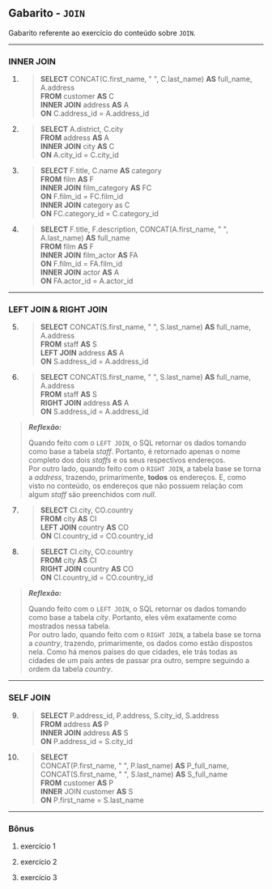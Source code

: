 ## Gabarito - ``JOIN``

Gabarito referente ao exercício do conteúdo sobre ``JOIN``. 

---

### INNER JOIN

1. > **SELECT** CONCAT(C.first_name, " ", C.last_name) **AS** full_name, A.address  
**FROM** customer **AS** C  
**INNER JOIN** address **AS** A  
**ON** C.address_id = A.address_id  

2. > **SELECT** A.district, C.city  
**FROM** address **AS** A  
**INNER JOIN** city **AS** C  
**ON** A.city_id = C.city_id  

3. > **SELECT** F.title, C.name **AS** category  
**FROM** film **AS** F  
**INNER JOIN** film_category **AS** FC  
**ON** F.film_id = FC.film_id  
**INNER JOIN** category as C  
**ON** FC.category_id = C.category_id  

4. > **SELECT** F.title, F.description, CONCAT(A.first_name, " ", A.last_name) **AS** full_name  
**FROM** film **AS** F  
**INNER JOIN** film_actor **AS** FA  
**ON** F.film_id = FA.film_id  
**INNER JOIN** actor **AS** A  
**ON** FA.actor_id = A.actor_id  

---

### LEFT JOIN & RIGHT JOIN

5. > **SELECT** CONCAT(S.first_name, " ", S.last_name) **AS** full_name, A.address  
**FROM** staff **AS** S  
**LEFT JOIN** address **AS** A  
**ON** S.address_id = A.address_id  

6. > **SELECT** CONCAT(S.first_name, " ", S.last_name) **AS** full_name, A.address  
**FROM** staff **AS** S  
**RIGHT JOIN** address **AS** A  
**ON** S.address_id = A.address_id  

> ***Reflexão:***
>
> Quando feito com o ``LEFT JOIN``, o SQL retornar os dados tomando como base a tabela *staff*. Portanto, é retornado apenas o nome completo dos dois *staffs* e os seus respectivos endereços.  
> Por outro lado, quando feito com o ``RIGHT JOIN``, a tabela base se torna a *address*, trazendo, primarimente, **todos** os endereços. E, como visto no conteúdo, os endereços que não possuem relação com algum *staff* são preenchidos com *null*.

7. > **SELECT** CI.city, CO.country  
**FROM** city **AS** CI  
**LEFT JOIN** country **AS** CO  
**ON** CI.country_id = CO.country_id  

8. > **SELECT** CI.city, CO.country  
**FROM** city **AS** CI  
**RIGHT JOIN** country **AS** CO  
**ON** CI.country_id = CO.country_id  

> ***Reflexão:***
>
> Quando feito com o ``LEFT JOIN``, o SQL retornar os dados tomando como base a tabela *city*. Portanto, eles vêm exatamente como mostrados nessa tabela.  
> Por outro lado, quando feito com o ``RIGHT JOIN``, a tabela base se torna a *country*, trazendo, primarimente, os dados como estão dispostos nela. Como há menos países do que cidades, ele trás todas as cidades de um país antes de passar pra outro, sempre seguindo a ordem da tabela *country*.

---

### SELF JOIN

9. > **SELECT** P.address_id, P.address, S.city_id, S.address  
**FROM** address **AS** P  
**INNER JOIN** address **AS** S  
**ON** P.address_id = S.city_id  

10. > **SELECT**  
CONCAT(P.first_name, " ", P.last_name) **AS** P_full_name,  
CONCAT(S.first_name, " ", S.last_name) **AS** S_full_name  
**FROM** customer **AS** P  
**INNER** JOIN customer **AS** S  
**ON** P.first_name = S.last_name   

--- 

### Bônus

1. exercício 1

2. exercício 2

3. exercício 3